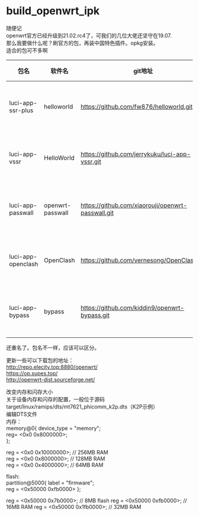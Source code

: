 # build_openwrt_ipk
随便记  
openwrt官方已经升级到21.02.rc4了，可我们的几位大佬还坚守在19.07.  
那么我要做什么呢？刷官方的包，再装中国特色插件。opkg安装。  
适合的包可不多啊  


|包名                   | 软件名         | git地址                                               | 备注    |  
|------               |------     | ------                                              |------  |  
|luci-app-ssr-plus     |helloworld      |https://github.com/fw876/helloworld.git            | ![更新图标1](https://img.shields.io/github/last-commit/fw876/helloworld )          |  
|luci-app-vssr         |HelloWorld     |https://github.com/jerrykuku/luci-app-vssr.git      | ![更新图标2](https://img.shields.io/github/last-commit/jerrykuku/luci-app-vssr )  |
|luci-app-passwall| openwrt-passwall|https://github.com/xiaorouji/openwrt-passwall.git    | ![更新图标2](https://img.shields.io/github/last-commit/xiaorouji/openwrt-passwall )  |
|luci-app-openclash    |OpenClash      |https://github.com/vernesong/OpenClash.git           | ![更新图标3](https://img.shields.io/github/last-commit/vernesong/OpenClash )      |  
|luci-app-bypass    |bypass      |https://github.com/kiddin9/openwrt-bypass.git           | ![更新图标3](https://img.shields.io/github/last-commit/kiddin9/openwrt-bypass )  

还重名了。包名不一样，应该可以区分。


更新一些可以下载包的地址：  
http://repo.elecity.top:8880/openwrt/  
https://op.supes.top/  
http://openwrt-dist.sourceforge.net/  

改变内存和闪存大小  
关于设备内存和闪存的配置，一般位于源码target/linux/ramips/dts/mt7621_phicomm_k2p.dts（K2P示例）  
编辑DTS文件  
内存：  
  memory@0{
          device_type = "memory";  
          reg= <0x0 0x8000000>;  
          };  
            
            
reg = <0x0 0x10000000>; // 256MB RAM  
reg = <0x0 0x8000000>; // 128MB RAM  
reg = <0x0 0x4000000>; // 64MB RAM  

flash:  
  partition@5000{
                label = "firmware";  
                reg = <0x50000 0xfb0000>
                };  
                
reg = <0x50000 0x7b0000>; // 8MB flash
reg = <0x50000 0xfb0000>; // 16MB RAM
reg = <0x50000 0x1fb0000>; // 32MB RAM       
           
